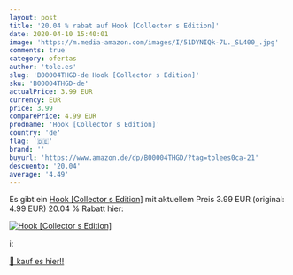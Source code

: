 ```yaml
---
layout: post
title: '20.04 % rabat auf Hook [Collector s Edition]'
date: 2020-04-10 15:40:01
image: 'https://m.media-amazon.com/images/I/51DYNIQk-7L._SL400_.jpg'
comments: true
category: ofertas
author: 'tole.es'
slug: 'B00004THGD-de Hook [Collector s Edition]'
sku: 'B00004THGD-de'
actualPrice: 3.99 EUR
currency: EUR
price: 3.99
comparePrice: 4.99 EUR
prodname: 'Hook [Collector s Edition]'
country: 'de'
flag: '🇩🇪'
brand: ''
buyurl: 'https://www.amazon.de/dp/B00004THGD/?tag=tolees0ca-21'
descuento: '20.04'
average: '4.49'
---
```


Es gibt ein [Hook [Collector s Edition]](https://www.amazon.de/dp/B00004THGD/?tag=tolees0ca-21) mit aktuellem Preis 3.99 EUR (original: 4.99 EUR) 20.04 % Rabatt hier:

[![Hook [Collector s Edition]](https://m.media-amazon.com/images/I/51DYNIQk-7L._SL400_.jpg)](https://www.amazon.de/dp/B00004THGD/?tag=tolees0ca-21)

ℹ️:


[🛒 kauf es hier!!](https://www.amazon.de/dp/B00004THGD/?tag=tolees0ca-21)
